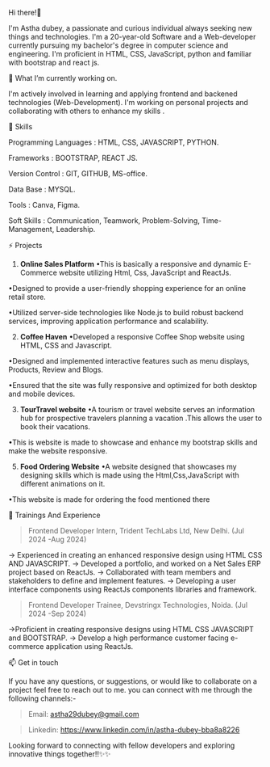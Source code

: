 Hi there!👋

I'm Astha dubey, a passionate and curious individual always seeking new things and technologies. I'm a 20-year-old Software and a Web-developer currently pursuing my bachelor's degree in computer science and engineering. I'm proficient in HTML, CSS, JavaScript, python and familiar with bootstrap and react js.


🔭 What I’m currently working on.

 I'm actively involved in learning and applying frontend and backened technologies (Web-Development). I'm working on personal projects and collaborating with others to enhance my skills .


🌱 Skills 

Programming Languages : HTML, CSS, JAVASCRIPT, PYTHON.

Frameworks : BOOTSTRAP, REACT JS.

Version Control : GIT, GITHUB, MS-office.

Data Base : MYSQL.

Tools : Canva, Figma.

Soft Skills : Communication, Teamwork, Problem-Solving, Time-Management, Leadership.


⚡ Projects
1. **Online Sales Platform**
•This is basically a responsive and dynamic E-Commerce website utilizing Html, Css,
JavaScript and ReactJs.

•Designed to provide a user-friendly shopping experience for an online retail store.

•Utilized server-side technologies like Node.js to build robust backend services, improving
application performance and scalability.


2. **Coffee Haven**
•Developed a responsive Coffee Shop website using HTML, CSS and Javascript.

•Designed and implemented interactive features such as menu displays, Products, Review and
Blogs.

•Ensured that the site was fully responsive and optimized for both desktop and mobile devices.


3. **TourTravel website**
•A tourism or travel website serves an information hub for prospective travelers planning a
vacation .This allows the user to book their vacations.

•This is website is made to showcase and enhance my bootstrap skills and make the website
responsive.


5. **Food Ordering Website**
•A website designed that showcases my designing skills which is made using the
Html,Css,JavaScript with different animations on it.

•This website is made for ordering the food mentioned there


💬 Trainings And Experience

> Frontend Developer Intern, Trident TechLabs Ltd, New Delhi. (Jul 2024 -Aug 2024)

-> Experienced in creating an enhanced responsive design using HTML CSS AND JAVASCRIPT.
-> Developed a portfolio, and worked on a Net Sales ERP project based on ReactJs.
-> Collaborated with team members and stakeholders to define and implement features.
-> Developing a user interface components using ReactJs components libraries and framework.

>Frontend Developer Trainee, Devstringx Technologies, Noida. (Jul 2024 -Sep 2024)

->Proficient in creating responsive designs using HTML CSS JAVASCRIPT and BOOTSTRAP.
-> Develop a high performance customer facing e-commerce application using ReactJs.


 📫 Get in touch

If you have any questions, or suggestions, or would like to collaborate on a project feel free to reach out to me. you can connect with me through the following channels:-

> Email: astha29dubey@gmail.com

> Linkedin: https://www.linkedin.com/in/astha-dubey-bba8a8226

Looking forward to connecting with fellow developers and exploring innovative things together!!✨✨ 



